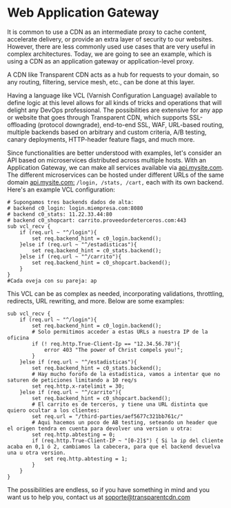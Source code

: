 # Web Application Gateway

It is common to use a CDN as an intermediate proxy to cache content, accelerate delivery, or provide an extra layer of security to our websites. However, there are less commonly used use cases that are very useful in complex architectures. Today, we are going to see an example, which is using a CDN as an application gateway or application-level proxy.

A CDN like Transparent CDN acts as a hub for requests to your domain, so any routing, filtering, service mesh, etc., can be done at this layer.

Having a language like VCL (Varnish Configuration Language) available to define logic at this level allows for all kinds of tricks and operations that will delight any DevOps professional. The possibilities are extensive for any app or website that goes through Transparent CDN, which supports SSL-offloading (protocol downgrade), end-to-end SSL, WAF, URL-based routing, multiple backends based on arbitrary and custom criteria, A/B testing, canary deployments, HTTP-header feature flags, and much more.

Since functionalities are better understood with examples, let's consider an API based on microservices distributed across multiple hosts. With an Application Gateway, we can make all services available via [api.mysite.com](https://www.api.mysite.com). The different microservices can be hosted under different URLs of the same domain [api.mysite.com:](https://www.api.mysite.com) `/login, /stats, /cart,` each with its own backend. Here's an example VCL configuration:

```
# Supongamos tres backends dados de alta:
# backend c0_login: login.miempresa.com:8080
# backend c0_stats: 11.22.33.44:80
# backend c0_shopcart: carrito.proveedordeterceros.com:443
sub vcl_recv {  
    if (req.url ~ "^/login"){  
        set req.backend_hint = c0_login.backend();  
    }else if (req.url ~ "^/estadisticas"){  
        set req.backend_hint = c0_stats.backend();  
    }else if (req.url ~ "^/carrito"){  
        set req.backend_hint = c0_shopcart.backend();  
    }  
}
#Cada oveja con su pareja: ap  
```

This VCL can be as complex as needed, incorporating validations, throttling, redirects, URL rewriting, and more. Below are some examples:

```
sub vcl_recv {  
    if (req.url ~ "^/login"){  
        set req.backend_hint = c0_login.backend();  
        # Solo permitimos acceder a estas URLs a nuestra IP de la oficina  
        if (! req.http.True-Client-Ip == "12.34.56.78"){  
            error 403 "The power of Christ compels you!";  
        }  
    }else if (req.url ~ "^/estadisticas"){  
        set req.backend_hint = c0_stats.backend();  
        # Hay mucho forofo de la estadística, vamos a intentar que no saturen de peticiones limitando a 10 req/s  
        set req.http.x-ratelimit = 30;  
    }else if (req.url ~ "^/carrito"){  
        set req.backend_hint = c0_shopcart.backend();
        # El carrito es de terceros, y tiene una URL distinta que quiero ocultar a los clientes:
        set req.url = "/third-parties/aef5677c321bb761c/"  
        # Aqui hacemos un poco de AB testing, seteando un header que el origen tendra en cuenta para devolver una version u otra:  
        set req.http.abtesting = 0;  
        if (req.http.True-Client-IP ~ "[0-2]$") { Si la ip del cliente acaba en 0,1 ó 2, cambiamos la cabecera, para que el backend devuelva una u otra version.  
            set req.http.abtesting = 1;  
        }  
    }  
} 
```

The possibilities are endless, so if you have something in mind and you want us to help you, contact us at [soporte@transparentcdn.com](mailto:soporte@transparentcdn.com)&#x20;
